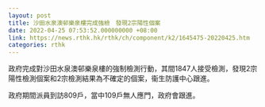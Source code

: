 ```yaml
---
layout: post
title: 沙田水泉澳邨樂泉樓完成強檢　發現2宗陽性個案
date: 2022-04-25 07:53:52.000000000 +08:00
link: https://news.rthk.hk/rthk/ch/component/k2/1645475-20220425.htm
categories: rthk
---
```


政府完成對沙田水泉澳邨樂泉樓的強制檢測行動，其間1847人接受檢測，發現2宗陽性檢測個案和2宗檢測結果為不確定的個案，衞生防護中心跟進。

政府期間派員到訪809戶，當中109戶無人應門，政府會跟進。
